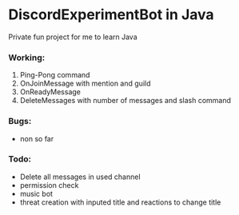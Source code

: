 # DiscordExperimentBot in Java
Private  fun project for me to learn Java

### Working:
1. Ping-Pong command
2. OnJoinMessage with mention and guild
3. OnReadyMessage
4. DeleteMessages with number of messages and slash command

### Bugs:
- non so far

### Todo:
- Delete all messages in used channel
- permission check
- music bot
- threat creation with inputed title and reactions to change title
